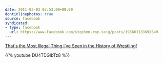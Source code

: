 ```yaml
---
date: 2011-02-03 03:53:00+08:00
dontinlinephotos: true
source: facebook
syndicated:
- type: facebook
  url: https://www.facebook.com/stephen.roy.tang/posts/196663133692649
---
```




[That's the Most Illegal Thing I've Seen in the History of Wrestling!](https://www.youtube.com/watch?v=DU4TDGlbTz8)



{{% youtube DU4TDGlbTz8 %}}